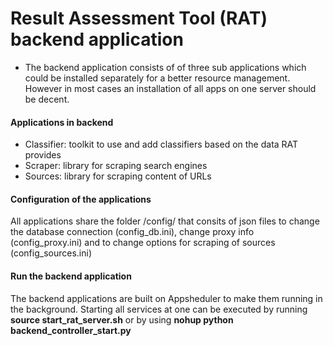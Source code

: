 # Result Assessment Tool (RAT) backend application
- The backend application consists of of three sub applications which could be installed separately for a better resource management. However in most cases an installation of all apps on one server should be decent.

#### Applications in backend
- Classifier: toolkit to use and add classifiers based on the data RAT provides
- Scraper: library for scraping search engines
- Sources: library for scraping content of URLs

#### Configuration of the applications
All applications share the folder /config/ that consits of json files to change the database connection (config_db.ini), change proxy info (config_proxy.ini) and to change options for scraping of sources (config_sources.ini)

#### Run the backend application
The backend applications are built on Appsheduler to make them running in the background. Starting all services at one can be executed by running **source start_rat_server.sh** or by using **nohup python backend_controller_start.py**
